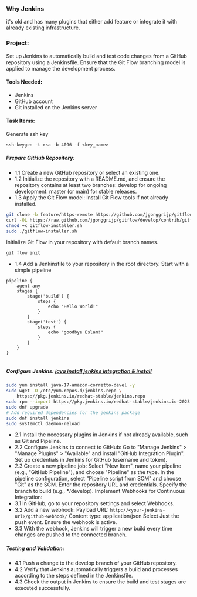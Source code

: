 ### Why Jenkins
it's old and has many plugins that either add feature or integrate it with already existing infrastructure.

### Project:
Set up Jenkins to automatically build and test code changes from a GitHub repository using a Jenkinsfile. Ensure that the Git Flow branching model is applied to manage the development process.
#### Tools Needed:
- Jenkins
- GitHub account
- Git installed on the Jenkins server
#### Task Items:
Generate ssh key
```
ssh-keygen -t rsa -b 4096 -f <key_name>
```
##### Prepare GitHub Repository:
- 1.1 Create a new GitHub repository or select an existing one.
- 1.2 Initialize the repository with a README.md, and ensure the repository contains at least two branches:
	develop for ongoing development.
	master (or main) for stable releases.
- 1.3 Apply the Git Flow model:
	Install Git Flow tools if not already installed.
```sh
git clone -b feature/https-remote https://github.com/jgonggrijp/gitflow.git
curl -OL https://raw.github.com/jgonggrijp/gitflow/develop/contrib/gitflow-installer.sh
chmod +x gitflow-installer.sh
sudo ./gitflow-installer.sh
```
 
 Initialize Git Flow in your repository with default branch names.
```
git flow init
```
- 1.4 Add a Jenkinsfile to your repository in the root directory. Start with a simple pipeline
```
pipeline {
    agent any
    stages {
        stage('build') {
            steps {
                echo "Hello World!"
            }
        }
        stage('test') {
            steps {
                echo "goodbye Eslam!"
            }
        }
    }
}


```
##### Configure Jenkins: [java install](https://tecadmin.net/install-java-on-amazon-linux/) [jenkins integration & install](https://medium.com/@mudasirhaji/complete-step-by-step-jenkins-cicd-with-github-integration-aae3961b6e33)
```sh
sudo yum install java-17-amazon-corretto-devel -y
sudo wget -O /etc/yum.repos.d/jenkins.repo \
    https://pkg.jenkins.io/redhat-stable/jenkins.repo
sudo rpm --import https://pkg.jenkins.io/redhat-stable/jenkins.io-2023.key
sudo dnf upgrade
# Add required dependencies for the jenkins package
sudo dnf install jenkins
sudo systemctl daemon-reload
```
- 2.1 Install the necessary plugins in Jenkins if not already available, such as Git and Pipeline. 
- 2.2 Configure Jenkins to connect to GitHub:
	Go to "Manage Jenkins" > "Manage Plugins" > "Available" and install "GitHub Integration Plugin".
	Set up credentials in Jenkins for GitHub (username and token).
- 2.3 Create a new pipeline job:
	Select "New Item", name your pipeline (e.g., "GitHub Pipeline"), and choose "Pipeline" as the type.
	In the pipeline configuration, select "Pipeline script from SCM" and choose "Git" as the SCM.
	Enter the repository URL and credentials.
	Specify the branch to build (e.g., */develop).
	Implement Webhooks for Continuous Integration:
- 3.1 In GitHub, go to your repository settings and select Webhooks.
- 3.2 Add a new webhook:
	Payload URL: `http://<your-jenkins-url>/github-webhook/`
	Content type: application/json
	Select Just the push event.
	Ensure the webhook is active.
- 3.3 With the webhook, Jenkins will trigger a new build every time changes are pushed to the connected branch.
##### Testing and Validation:
- 4.1 Push a change to the develop branch of your GitHub repository.
- 4.2 Verify that Jenkins automatically triggers a build and processes according to the steps defined in the Jenkinsfile.
- 4.3 Check the output in Jenkins to ensure the build and test stages are executed successfully.